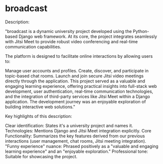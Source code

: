# broadcast
Description:

"broadcast is a dynamic university project developed using the Python-based Django web framework. At its core, the project integrates seamlessly with Jitsi Meet to provide robust video conferencing and real-time communication capabilities.

The platform is designed to facilitate online interactions by allowing users to:

Manage user accounts and profiles.
Create, discover, and participate in topic-based chat rooms.
Launch and join secure Jitsi video meetings directly through the application.
This project served as a valuable and engaging learning experience, offering practical insights into full-stack web development, user authentication, real-time communication technologies, and the integration of third-party services like Jitsi Meet within a Django application. The development journey was an enjoyable exploration of building interactive web solutions."

Key highlights of this description:

Clear identification: States it's a university project and names it.
Technologies: Mentions Django and Jitsi Meet integration explicitly.
Core Functionality: Summarizes the key features derived from our previous interactions (user management, chat rooms, Jitsi meeting integration).
"Funny experience" nuance: Phrased positively as a "valuable and engaging learning experience" and an "enjoyable exploration."
Professional tone: Suitable for showcasing the project.
